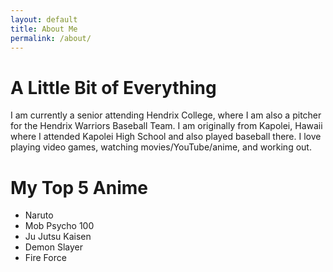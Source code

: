 ```yaml
---
layout: default
title: About Me
permalink: /about/
---
```

# A Little Bit of Everything

I am currently a senior attending Hendrix College, where I am also a pitcher for the Hendrix Warriors Baseball Team. I am originally from Kapolei, Hawaii where I attended Kapolei High School and also played baseball there. I love playing video games, watching movies/YouTube/anime, and working out.

# My Top 5 Anime
- Naruto
- Mob Psycho 100
- Ju Jutsu Kaisen
- Demon Slayer
- Fire Force
